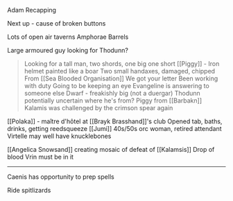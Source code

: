 Adam Recapping

Next up - cause of broken buttons

Lots of open air taverns
	Amphorae
	Barrels


Large armoured guy looking for Thodunn?
> Looking for a tall man, two shords, one big one short
	[[Piggy]] - Iron helmet painted like a boar
	Two small handaxes, damaged, chipped
	From [[Sea Blooded Organisation]]
	We got your letter
	Been working with duty
	Going to be keeping an eye
	Evangeline is answering to someone else
	Dwarf - freakishly big (not a duergar)
Thodunn potentially uncertain where he's from?
Piggy from [[Barbakn]]
Kalamis was challenged by the crimson spear again 


[[Polaka]] - maître d'hôtel at [[Brayk Brasshand]]'s club
Opened tab, baths, drinks, getting reedsqueeze
[[Jumi]] 40s/50s orc woman, retired attendant
Virtelle may well have knucklebones





[[Angelica Snowsand]] creating mosaic of defeat of [[Kalamsis]]
Drop of blood
Vrin must be in it


<hr>

Caenis has opportunity to prep spells

Ride spitlizards
